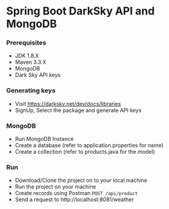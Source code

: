 # Spring Boot DarkSky API and MongoDB

### Prerequisites
  * JDK 1.8.X
  * Maven 3.3.X
  * MongoDB
  * Dark Sky API keys
### Generating keys
  * Visit https://darksky.net/dev/docs/libraries
  * SignUp, Select the package and generate API keys
### MongoDB
  * Run MongoDB Instance
  * Create a database (refer to application.properties for name)
  * Create a collection (refer to products.java for the model)
 
### Run 
  * Download/Clone the project on to your local machine
  * Run the project on your machine
  * Create records using Postman 
      ```POST /api/product```
  * Send a request to http://localhost:8081/weather
